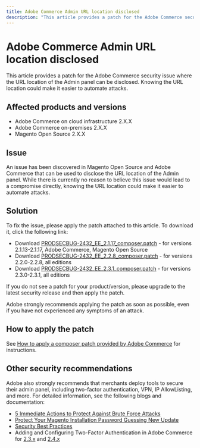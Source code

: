```yaml
---
title: Adobe Commerce Admin URL location disclosed
description: "This article provides a patch for the Adobe Commerce security issue where the URL location of the Admin panel can be disclosed. Knowing the URL location could make it easier to automate attacks."
---
```


# Adobe Commerce Admin URL location disclosed

This article provides a patch for the Adobe Commerce security issue where the URL location of the Admin panel can be disclosed. Knowing the URL location could make it easier to automate attacks.

## Affected products and versions

* Adobe Commerce on cloud infrastructure 2.X.X
* Adobe Commerce on-premises 2.X.X
* Magento Open Source 2.X.X

## Issue

An issue has been discovered in Magento Open Source and Adobe Commerce that can be used to disclose the URL location of the Admin panel. While there is currently no reason to believe this issue would lead to a compromise directly, knowing the URL location could make it easier to automate attacks.

## Solution

To fix the issue, please apply the patch attached to this article. To download it, click the following link:

* Download [PRODSECBUG-2432\_EE\_2.1.17\_composer.patch](assets/PRODSECBUG-2432_EE_2.1.17_composer.patch.zip) - for versions 2.1.13-2.1.17, Adobe Commerce, Magento Open Source
* Download [PRODSECBUG-2432\_EE\_2.2.8\_composer.patch](assets/PRODSECBUG-2432_EE_2.2.8_composer.patch.zip) - for versions 2.2.0-2.2.8, all editions
* Download [PRODSECBUG-2432\_EE\_2.3.1\_composer.patch](assets/PRODSECBUG-2432_EE_2.3.1_composer.patch.zip) - for versions 2.3.0-2.3.1, all editions

If you do not see a patch for your product/version, please upgrade to the latest security release and then apply the patch.

Adobe strongly recommends applying the patch as soon as possible, even if you have not experienced any symptoms of an attack.

## How to apply the patch

See [How to apply a composer patch provided by Adobe Commerce](https://support.magento.com/hc/en-us/articles/360028367731) for instructions.

## Other security recommendations

Adobe also strongly recommends that merchants deploy tools to secure their admin panel, including two-factor authentication, VPN, IP AllowListing, and more. For detailed information, see the following blogs and documentation:

* [5 Immediate Actions to Protect Against Brute Force Attacks](https://magento.com/security/best-practices/5-immediate-actions-protect-against-brute-force-attacks)
* [Protect Your Magento Installation Password Guessing New Update](https://magento.com/security/best-practices/protect-your-magento-installation-password-guessing-new-update)
* [Security Best Practices](https://magento.com/security/best-practices/security-best-practices)
* Adding and Configuring Two-Factor Authentication in Adobe Commerce for [2.3.x](https://docs.magento.com/user-guide/v2.3/stores/security-two-factor-authentication.html) and [2.4.x](https://docs.magento.com/user-guide/stores/security-two-factor-authentication.html)